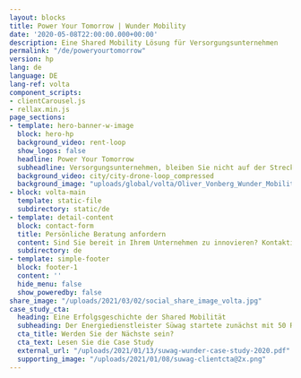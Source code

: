 ```yaml
---
layout: blocks
title: Power Your Tomorrow | Wunder Mobility
date: '2020-05-08T22:00:00.000+00:00'
description: Eine Shared Mobility Lösung für Versorgungsunternehmen
permalink: "/de/poweryourtomorrow"
version: hp
lang: de
language: DE
lang-ref: volta
component_scripts:
- clientCarousel.js
- rellax.min.js
page_sections:
- template: hero-banner-w-image
  block: hero-hp
  background_video: rent-loop
  show_logos: false
  headline: Power Your Tomorrow
  subheadline: Versorgungsunternehmen, bleiben Sie nicht auf der Strecke. Innovieren Sie für morgen, indem Sie heute eine eigene Shared Mobility Flotte antreiben.
  background_video: city/city-drone-loop_compressed
  background_image: "uploads/global/volta/Oliver_Vonberg_Wunder_Mobility@2x.png"
- block: volta-main
  template: static-file
  subdirectory: static/de
- template: detail-content
  block: contact-form
  title: Persönliche Beratung anfordern
  content: Sind Sie bereit in Ihrem Unternehmen zu innovieren? Kontaktieren Sie uns und ein Mitglied unseres Teams wird sich so schnell wie möglich mit Ihnen in Verbindung setzen.
  subdirectory: de
- template: simple-footer
  block: footer-1
  content: ''
  hide_menu: false
  show_poweredby: false
share_image: "/uploads/2021/03/02/social_share_image_volta.jpg"
case_study_cta:
  heading: Eine Erfolgsgeschichte der Shared Mobilität
  subheading: Der Energiedienstleister Süwag startete zunächst mit 50 Rollern in einer Stadt. Dank der großen Nachfrage konnten sie innerhalb von 18 Monaten schnell auf 250 Roller und 4 Städte in Deutschland skalieren. Ganz zu schweigen davon, dass sie ihre Kundenbindung verbessert haben und aktiv zu nationalen Nachhaltigkeitsinitiativen beitragen.
  cta_title: Werden Sie der Nächste sein?
  cta_text: Lesen Sie die Case Study
  external_url: "/uploads/2021/01/13/suwag-wunder-case-study-2020.pdf"
  supporting_image: "/uploads/2021/01/08/suwag-clientcta@2x.png"
---
```

